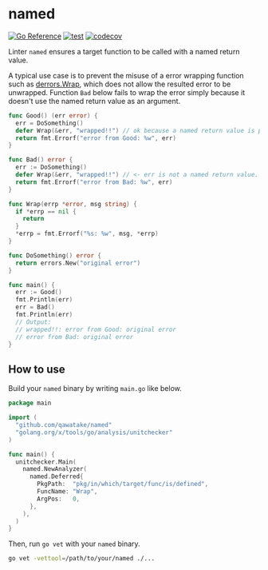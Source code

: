 # named

[![Go Reference](https://pkg.go.dev/badge/github.com/qawatake/named.svg)](https://pkg.go.dev/github.com/qawatake/named)
[![test](https://github.com/qawatake/named/actions/workflows/test.yaml/badge.svg)](https://github.com/qawatake/named/actions/workflows/test.yaml)
[![codecov](https://codecov.io/gh/qawatake/named/graph/badge.svg?token=0XZh5C4Gq8)](https://codecov.io/gh/qawatake/named)

Linter `named` ensures a target function to be called with a named return value.

A typical use case is to prevent the misuse of a error wrapping function such as [derrors.Wrap](https://github.com/golang/pkgsite/blob/5f0513d53cff8382238b5f8c78e8317d2b4ad06d/internal/derrors/derrors.go#L240), which does not allow the resulted error to be unwrapped.
Function `Bad` below fails to wrap the error simply because it doesn't use the named return value as an argument.

```go
func Good() (err error) {
  err = DoSomething()
  defer Wrap(&err, "wrapped!!") // ok because a named return value is passed.
  return fmt.Errorf("error from Good: %w", err)
}

func Bad() error {
  err := DoSomething()
  defer Wrap(&err, "wrapped!!") // <- err is not a named return value.
  return fmt.Errorf("error from Bad: %w", err)
}

func Wrap(errp *error, msg string) {
  if *errp == nil {
    return
  }
  *errp = fmt.Errorf("%s: %w", msg, *errp)
}

func DoSomething() error {
  return errors.New("original error")
}

func main() {
  err := Good()
  fmt.Println(err)
  err = Bad()
  fmt.Println(err)
  // Output:
  // wrapped!!: error from Good: original error
  // error from Bad: original error
}
```

## How to use

Build your `named` binary by writing `main.go` like below.

```go
package main

import (
  "github.com/qawatake/named"
  "golang.org/x/tools/go/analysis/unitchecker"
)

func main() {
  unitchecker.Main(
    named.NewAnalyzer(
      named.Deferred{
        PkgPath:  "pkg/in/which/target/func/is/defined",
        FuncName: "Wrap",
        ArgPos:   0,
      },
    ),
  )
}
```

Then, run `go vet` with your `named` binary.

```sh
go vet -vettool=/path/to/your/named ./...
```
